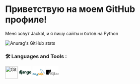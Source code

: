 # Приветствую на моем GitHub профиле!

Меня зовут Jackal, и я пишу сайты и ботов на Python

![Anurag's GitHub stats](https://github-readme-stats.vercel.app/api?username=JackalTheDawg&theme=algolia&show_icons=true)

### :hammer_and_wrench: Languages and Tools :
<div> 
  <img src="https://upload.wikimedia.org/wikipedia/commons/thumb/c/c3/Python-logo-notext.svg/121px-Python-logo-notext.svg.png" title="Git" **alt="Git" width="40" height="40"/>
  <img src="https://raw.githubusercontent.com/devicons/devicon/1119b9f84c0290e0f0b38982099a2bd027a48bf1/icons/django/django-plain-wordmark.svg" title="Git" **alt="Git" width="40" height="40"/>
  <img src="https://raw.githubusercontent.com/devicons/devicon/1119b9f84c0290e0f0b38982099a2bd027a48bf1/icons/mysql/mysql-original-wordmark.svg" title="Git" **alt="Git" width="40" height="40"/>
  <img src="https://raw.githubusercontent.com/devicons/devicon/7efc400d33b48063a1895d9ad1cd4a8139a5f419/icons/sqlite/sqlite-plain-wordmark.svg" title="Git" **alt="Git" width="40" height="40"/>
</div>
